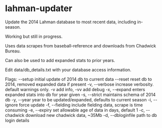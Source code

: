 # lahman-updater
Update the 2014 Lahman database to most recent data, including in-season.

Working but still in progress.

Uses data scrapes from baseball-reference and downloads
from Chadwick Bureau.

Can also be used to add expanded stats to prior years.

Edit data/db_details.txt with your database access information.

Flags:
--setup             initial update of 2014 db to current data
--reset             reset db to 2014, removed expanded data if present
-v, --verbose       increase verbosity. default warnings only. -v add info, -vv add debug
-x, --expand        enters expanded stats into db for year given
-s, --strict        maintains schema of 2014 db
-y, --year          year to be updated/expanded, defaults to current season
-i, --ignore        force update
-f, --fielding      include fielding data, scrape is time consuming
-e, --expiry        set allowable age of data in days, default 1
-c, --chadwick      download new chadwick data, ~35Mb
-d, --dbloginfile   path to db login details
